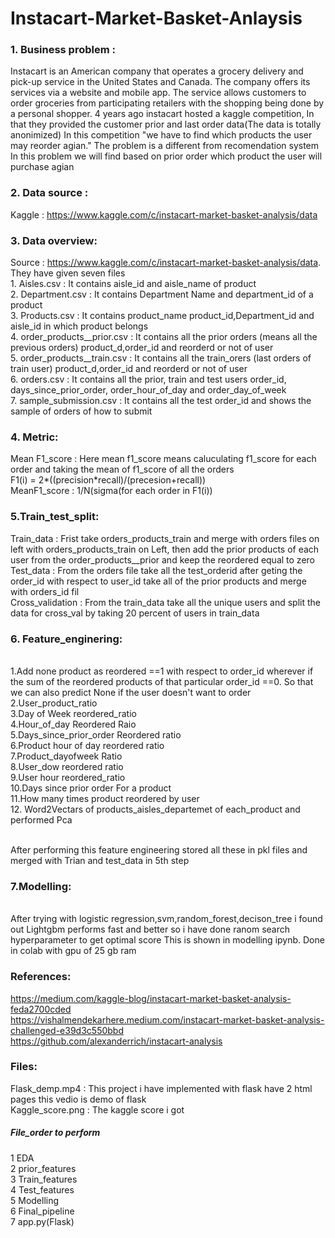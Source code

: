 # Instacart-Market-Basket-Anlaysis
### 1. Business problem :
Instacart is an American company that operates a grocery delivery and pick-up service in the United States and Canada. The company offers its services via a website and mobile app.
The service allows customers to order groceries from participating retailers with the shopping being done by a personal shopper. 4 years ago instacart hosted a kaggle competition,  In
that they provided the customer prior and last order data(The data is totally anonimized) In this competition   "we have to find which products the user may reorder agian."   The 
problem is a different from recomendation system In this problem we will find based on prior order which product the user will purchase agian

### 2. Data source :
Kaggle : https://www.kaggle.com/c/instacart-market-basket-analysis/data

### 3. Data overview:
Source :  https://www.kaggle.com/c/instacart-market-basket-analysis/data. 
<br/> They have given seven files 
<br/> 1. Aisles.csv : It contains aisle_id and aisle_name of product
<br/> 2. Department.csv : It contains Department Name and department_id of a product
<br/> 3. Products.csv : It contains product_name product_id,Department_id and aisle_id in which product belongs
<br/> 4. order_products__prior.csv : It contains all the prior orders (means all the previous orders) product_d,order_id and reorderd or not of user
<br/> 5. order_products__train.csv : It contains all the train_orers (last orders of train user)  product_d,order_id and reorderd or not of user
<br/> 6. orders.csv  : It contains all the prior, train and test users order_id, days_since_prior_order, order_hour_of_day and order_day_of_week
<br/> 7. sample_submission.csv : It contains all the test order_id and shows the sample of orders of how to submit

### 4. Metric:

Mean F1_score : Here mean f1_score means caluculating f1_score for each order and taking the mean of f1_score of all the orders
<br/> F1(i) = 2*((precision*recall)/(precesion+recall))
<br/> MeanF1_score : 1/N(sigma(for each order in F1(i))

### 5.Train_test_split:
Train_data : Frist take orders_products_train and merge with orders files on left with orders_products_train on Left, then add the prior products of each user from the order_products__prior and keep the reordered equal to zero
<br/>Test_data : From the orders file take all  the test_orderid after geting the order_id with respect to user_id take all of the prior products and merge with orders_id fil
<br/> Cross_validation : From the train_data take all the unique users and split the data for cross_val by taking 20 percent of users in train_data

### 6. Feature_enginering:

<br/> 1.Add none product as reordered ==1 with respect to order_id wherever if the sum of the reordered products of that particular order_id ==0. So that we can also predict None if the user doesn't want to order
<br/> 2.User_product_ratio
<br/> 3.Day of Week reordered_ratio
<br/> 4.Hour_of_day Reordered Raio
<br/> 5.Days_since_prior_order Reordered ratio
<br/> 6.Product hour of day reordered ratio
<br/> 7.Product_dayofweek Ratio
<br/> 8.User_dow reordered ratio
<br/> 9.User hour reordered_ratio
<br/> 10.Days since prior order For a product
<br/> 11.How many times product reordered by user
<br/> 12. Word2Vectars of products_aisles_departemet of each_product and performed Pca

<br/> After performing this feature engineering stored all these in pkl files and merged with Trian and test_data in 5th step

### 7.Modelling:
<br/> After trying with logistic regression,svm,random_forest,decison_tree i found out Lightgbm performs fast and better so i have done ranom search hyperparameter to get optimal score
This is shown in modelling ipynb. Done in colab with gpu of 25 gb ram

### References:
https://medium.com/kaggle-blog/instacart-market-basket-analysis-feda2700cded
<br/> https://vishalmendekarhere.medium.com/instacart-market-basket-analysis-challenged-e39d3c550bbd
<br/> https://github.com/alexanderrich/instacart-analysis

### Files:
Flask_demp.mp4 : This project i have implemented with flask have 2 html pages this vedio is demo of flask
<br/>Kaggle_score.png : The kaggle score i got

##### File_order to perform
1 EDA
<br/>2 prior_features
<br/>3 Train_features
<br/>4 Test_features
<br/>5 Modelling
<br/>6 Final_pipeline
<br/>7 app.py(Flask)
